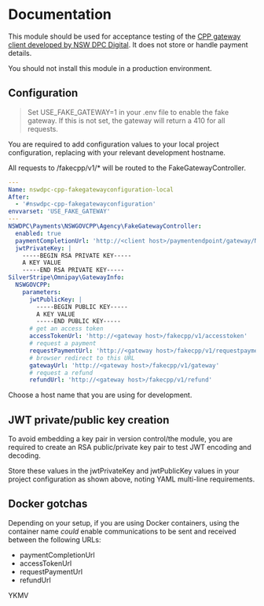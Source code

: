 # Documentation

This module should be used for acceptance testing of the [CPP gateway client developed by NSW DPC Digital](https://github.com/nswdpc/silverstripe-nsw-customerpaymentsplatform). It does not store or handle payment details.

You should not install this module in a production environment.

## Configuration

> Set USE_FAKE_GATEWAY=1 in your .env file to enable the fake gateway. If this is not set, the gateway will return a 410 for all requests.

You are required to add configuration values to your local project configuration, replacing <your host> with your relevant development hostname.

All requests to /fakecpp/v1/* will be routed to the FakeGatewayController.

```yaml
---
Name: nswdpc-cpp-fakegatewayconfiguration-local
After:
  - '#nswdpc-cpp-fakegatewayconfiguration'
envvarset: 'USE_FAKE_GATEWAY'
---
NSWDPC\Payments\NSWGOVCPP\Agency\FakeGatewayController:
  enabled: true
  paymentCompletionUrl: 'http://<client host>/paymentendpoint/gateway/NSWGOVCPP/complete'
  jwtPrivateKey: |
    -----BEGIN RSA PRIVATE KEY-----
    A KEY VALUE
    -----END RSA PRIVATE KEY-----
SilverStripe\Omnipay\GatewayInfo:
  NSWGOVCPP:
    parameters:
      jwtPublicKey: |
        -----BEGIN PUBLIC KEY-----
        A KEY VALUE
        -----END PUBLIC KEY-----
      # get an access token
      accessTokenUrl: 'http://<gateway host>/fakecpp/v1/accesstoken'
      # request a payment
      requestPaymentUrl: 'http://<gateway host>/fakecpp/v1/requestpayment'
      # browser redirect to this URL
      gatewayUrl: 'http://<gateway host>/fakecpp/v1/gateway'
      # request a refund
      refundUrl: 'http://<gateway host>/fakecpp/v1/refund'
```

Choose a host name that you are using for development.

## JWT private/public key creation

To avoid embedding a key pair in version control/the module, you are required to create an RSA public/private key pair to test JWT encoding and decoding.

Store these values in the jwtPrivateKey and jwtPublicKey values in your project configuration as shown above, noting YAML multi-line requirements.

## Docker gotchas

Depending on your setup, if you are using Docker containers, using the container name *could* enable communications to be sent and received between the following URLs:

+ paymentCompletionUrl
+ accessTokenUrl
+ requestPaymentUrl
+ refundUrl

YKMV

